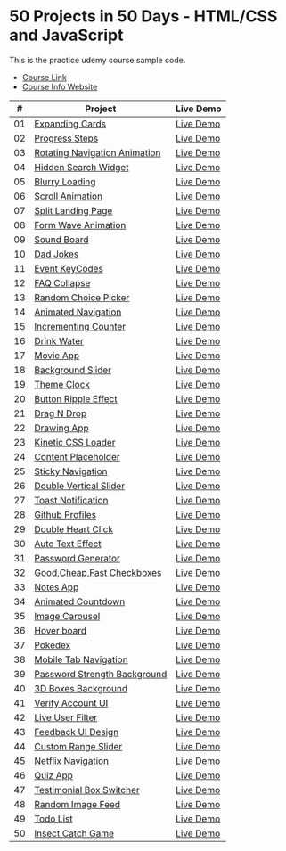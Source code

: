 # 50 Projects in 50 Days - HTML/CSS and JavaScript

This is the practice udemy course sample code.

-   [Course Link](https://www.udemy.com/course/50-projects-50-days)
-   [Course Info Website](https://50projects50days.com)


|  #  | Project                                                                                                                     | Live Demo                                                                         |
| :-: | --------------------------------------------------------------------------------------------------------------------------- | --------------------------------------------------------------------------------- |
| 01  | [Expanding Cards](https://github.com/e04ji3w94gj94/50-Projects-In-50-Days---HTML-CSS-JavaScript/tree/main/Day1-ExpandingCards)                             | [Live Demo](https://e04ji3w94gj94.github.io/50-Projects-In-50-Days---HTML-CSS-JavaScript/Day1-ExpandingCards/)               |
| 02  | [Progress Steps](https://github.com/e04ji3w94gj94/50-Projects-In-50-Days---HTML-CSS-JavaScript/tree/main/Day2-ProgressSteps)                               | [Live Demo](https://e04ji3w94gj94.github.io/50-Projects-In-50-Days---HTML-CSS-JavaScript/Day2-ProgressSteps/)                |
| 03  | [Rotating Navigation Animation](https://github.com/e04ji3w94gj94/50-Projects-In-50-Days---HTML-CSS-JavaScript/tree/main/Day3-RotatingNavigation) | [Live Demo](https://e04ji3w94gj94.github.io/50-Projects-In-50-Days---HTML-CSS-JavaScript/Day3-RotatingNavigation/) |
| 04  | [Hidden Search Widget](https://github.com/e04ji3w94gj94/50-Projects-In-50-Days---HTML-CSS-JavaScript/tree/main/Day4-HiddenSearchWidget) | [Live Demo](https://e04ji3w94gj94.github.io/50-Projects-In-50-Days---HTML-CSS-JavaScript/Day4-HiddenSearchWidget/) |
| 05  | [Blurry Loading](https://github.com/e04ji3w94gj94/50-Projects-In-50-Days---HTML-CSS-JavaScript/tree/main/Day5-BlurryLoading) | [Live Demo](https://e04ji3w94gj94.github.io/50-Projects-In-50-Days---HTML-CSS-JavaScript/Day5-BlurryLoading/) |
| 06  | [Scroll Animation](https://github.com/e04ji3w94gj94/50-Projects-In-50-Days---HTML-CSS-JavaScript/tree/main/Day6-ScrollAnimation) | [Live Demo](https://e04ji3w94gj94.github.io/50-Projects-In-50-Days---HTML-CSS-JavaScript/Day6-ScrollAnimation/) |
| 07  | [Split Landing Page](https://github.com/e04ji3w94gj94/50-Projects-In-50-Days---HTML-CSS-JavaScript/tree/main/Day7-SplitLandingPage) | [Live Demo](https://e04ji3w94gj94.github.io/50-Projects-In-50-Days---HTML-CSS-JavaScript/Day7-SplitLandingPage/) |
| 08  | [Form Wave Animation](https://github.com/e04ji3w94gj94/50-Projects-In-50-Days---HTML-CSS-JavaScript/tree/main/Day8-FormWaveAnimation) | [Live Demo](https://e04ji3w94gj94.github.io/50-Projects-In-50-Days---HTML-CSS-JavaScript/Day8-FormWaveAnimation/) |
| 09  | [Sound Board](https://github.com/e04ji3w94gj94/50-Projects-In-50-Days---HTML-CSS-JavaScript/tree/main/Day9-SoundBoard) | [Live Demo](https://e04ji3w94gj94.github.io/50-Projects-In-50-Days---HTML-CSS-JavaScript/Day9-SoundBoard/) |
| 10  | [Dad Jokes](https://github.com/e04ji3w94gj94/50-Projects-In-50-Days---HTML-CSS-JavaScript/tree/main/Day10-DadJokes) | [Live Demo](https://e04ji3w94gj94.github.io/50-Projects-In-50-Days---HTML-CSS-JavaScript/Day10-DadJokes/) |
| 11  | [Event KeyCodes](https://github.com/e04ji3w94gj94/50-Projects-In-50-Days---HTML-CSS-JavaScript/tree/main/Day11-EventKeyCodes) | [Live Demo](https://e04ji3w94gj94.github.io/50-Projects-In-50-Days---HTML-CSS-JavaScript/Day11-EventKeyCodes/) |
| 12  | [FAQ Collapse](https://github.com/e04ji3w94gj94/50-Projects-In-50-Days---HTML-CSS-JavaScript/tree/main/Day12-FAQCollapse) | [Live Demo](https://e04ji3w94gj94.github.io/50-Projects-In-50-Days---HTML-CSS-JavaScript/Day12-FAQCollapse/) |
| 13  | [Random Choice Picker](https://github.com/e04ji3w94gj94/50-Projects-In-50-Days---HTML-CSS-JavaScript/tree/main/Day13-RandomChoicePicker) | [Live Demo](https://e04ji3w94gj94.github.io/50-Projects-In-50-Days---HTML-CSS-JavaScript/Day13-RandomChoicePicker/) |
| 14  | [Animated Navigation](https://github.com/e04ji3w94gj94/50-Projects-In-50-Days---HTML-CSS-JavaScript/tree/main/Day14-AnimatedNavigation) | [Live Demo](https://e04ji3w94gj94.github.io/50-Projects-In-50-Days---HTML-CSS-JavaScript/Day14-AnimatedNavigation/) |
| 15  | [Incrementing Counter](https://github.com/e04ji3w94gj94/50-Projects-In-50-Days---HTML-CSS-JavaScript/tree/main/Day15-IncrementingCounter) | [Live Demo](https://e04ji3w94gj94.github.io/50-Projects-In-50-Days---HTML-CSS-JavaScript/Day15-IncrementingCounter/) |
| 16  | [Drink Water](https://github.com/e04ji3w94gj94/50-Projects-In-50-Days---HTML-CSS-JavaScript/tree/main/Day16-DrinkWater) | [Live Demo](https://e04ji3w94gj94.github.io/50-Projects-In-50-Days---HTML-CSS-JavaScript/Day16-DrinkWater/) |
| 17  | [Movie App](https://github.com/e04ji3w94gj94/50-Projects-In-50-Days---HTML-CSS-JavaScript/tree/main/Day17-MovieApp) | [Live Demo](https://e04ji3w94gj94.github.io/50-Projects-In-50-Days---HTML-CSS-JavaScript/Day17-MovieApp/) |
| 18  | [Background Slider](https://github.com/e04ji3w94gj94/50-Projects-In-50-Days---HTML-CSS-JavaScript/tree/main/Day18-BackgroundSlider) | [Live Demo](https://e04ji3w94gj94.github.io/50-Projects-In-50-Days---HTML-CSS-JavaScript/Day18-BackgroundSlider/) |
| 19  | [Theme Clock](https://github.com/e04ji3w94gj94/50-Projects-In-50-Days---HTML-CSS-JavaScript/tree/main/Day19-ThemeClock) | [Live Demo](https://e04ji3w94gj94.github.io/50-Projects-In-50-Days---HTML-CSS-JavaScript/Day19-ThemeClock/) |
| 20  | [Button Ripple Effect](https://github.com/e04ji3w94gj94/50-Projects-In-50-Days---HTML-CSS-JavaScript/tree/main/Day20-ButtonRippleEffect) | [Live Demo](https://e04ji3w94gj94.github.io/50-Projects-In-50-Days---HTML-CSS-JavaScript/Day20-ButtonRippleEffect/) |
| 21  | [Drag N Drop](https://github.com/e04ji3w94gj94/50-Projects-In-50-Days---HTML-CSS-JavaScript/tree/main/Day21-DragNDrop) | [Live Demo](https://e04ji3w94gj94.github.io/50-Projects-In-50-Days---HTML-CSS-JavaScript/Day21-DragNDrop/) |
| 22  | [Drawing App](https://github.com/e04ji3w94gj94/50-Projects-In-50-Days---HTML-CSS-JavaScript/tree/main/Day22-DrawingApp) | [Live Demo](https://e04ji3w94gj94.github.io/50-Projects-In-50-Days---HTML-CSS-JavaScript/Day22-DrawingApp/) |
| 23  | [Kinetic CSS Loader](https://github.com/e04ji3w94gj94/50-Projects-In-50-Days---HTML-CSS-JavaScript/tree/main/Day23-KineticCSSLoader) | [Live Demo](https://e04ji3w94gj94.github.io/50-Projects-In-50-Days---HTML-CSS-JavaScript/Day23-KineticCSSLoader/) |
| 24  | [Content Placeholder](https://github.com/e04ji3w94gj94/50-Projects-In-50-Days---HTML-CSS-JavaScript/tree/main/Day24-ContentPlaceholder) | [Live Demo](https://e04ji3w94gj94.github.io/50-Projects-In-50-Days---HTML-CSS-JavaScript/Day24-ContentPlaceholder/) |
| 25  | [Sticky Navigation](https://github.com/e04ji3w94gj94/50-Projects-In-50-Days---HTML-CSS-JavaScript/tree/main/Day25-StickyNavigation) | [Live Demo](https://e04ji3w94gj94.github.io/50-Projects-In-50-Days---HTML-CSS-JavaScript/Day25-StickyNavigation/) |
| 26  | [Double Vertical Slider](https://github.com/e04ji3w94gj94/50-Projects-In-50-Days---HTML-CSS-JavaScript/tree/main/Day26-DoubleVerticalSlider) | [Live Demo](https://e04ji3w94gj94.github.io/50-Projects-In-50-Days---HTML-CSS-JavaScript/Day26-DoubleVerticalSlider/) |
| 27  | [Toast Notification](https://github.com/e04ji3w94gj94/50-Projects-In-50-Days---HTML-CSS-JavaScript/tree/main/Day27-ToastNotification) | [Live Demo](https://e04ji3w94gj94.github.io/50-Projects-In-50-Days---HTML-CSS-JavaScript/Day27-ToastNotification/) |
| 28  | [Github Profiles](https://github.com/e04ji3w94gj94/50-Projects-In-50-Days---HTML-CSS-JavaScript/tree/main/Day28-GithubProfiles) | [Live Demo](https://e04ji3w94gj94.github.io/50-Projects-In-50-Days---HTML-CSS-JavaScript/Day28-GithubProfiles/) |
| 29  | [Double Heart Click](https://github.com/e04ji3w94gj94/50-Projects-In-50-Days---HTML-CSS-JavaScript/tree/main/Day29-DoubleHeartClick) | [Live Demo](https://e04ji3w94gj94.github.io/50-Projects-In-50-Days---HTML-CSS-JavaScript/Day29-DoubleHeartClick/) |
| 30  | [Auto Text Effect](https://github.com/e04ji3w94gj94/50-Projects-In-50-Days---HTML-CSS-JavaScript/tree/main/Day30-AutoTextEffect) | [Live Demo](https://e04ji3w94gj94.github.io/50-Projects-In-50-Days---HTML-CSS-JavaScript/Day30-AutoTextEffect/) |
| 31  | [Password Generator](https://github.com/e04ji3w94gj94/50-Projects-In-50-Days---HTML-CSS-JavaScript/tree/main/Day31-PasswordGenerator) | [Live Demo](https://e04ji3w94gj94.github.io/50-Projects-In-50-Days---HTML-CSS-JavaScript/Day31-PasswordGenerator/) |
| 32  | [Good,Cheap,Fast Checkboxes](https://github.com/e04ji3w94gj94/50-Projects-In-50-Days---HTML-CSS-JavaScript/tree/main/Day32-Good,Cheap,FastCheckboxes) | [Live Demo](https://e04ji3w94gj94.github.io/50-Projects-In-50-Days---HTML-CSS-JavaScript/Day32-Good,Cheap,FastCheckboxes/) |
| 33  | [Notes App](https://github.com/e04ji3w94gj94/50-Projects-In-50-Days---HTML-CSS-JavaScript/tree/main/Day33-NotesApp) | [Live Demo](https://e04ji3w94gj94.github.io/50-Projects-In-50-Days---HTML-CSS-JavaScript/Day33-NotesApp/) |
| 34  | [Animated Countdown](https://github.com/e04ji3w94gj94/50-Projects-In-50-Days---HTML-CSS-JavaScript/tree/main/Day34-AnimatedCountdown) | [Live Demo](https://e04ji3w94gj94.github.io/50-Projects-In-50-Days---HTML-CSS-JavaScript/Day34-AnimatedCountdown/) |
| 35  | [Image Carousel](https://github.com/e04ji3w94gj94/50-Projects-In-50-Days---HTML-CSS-JavaScript/tree/main/Day35-ImageCarousel) | [Live Demo](https://e04ji3w94gj94.github.io/50-Projects-In-50-Days---HTML-CSS-JavaScript/Day35-ImageCarousel/) |
| 36  | [Hover board](https://github.com/e04ji3w94gj94/50-Projects-In-50-Days---HTML-CSS-JavaScript/tree/main/Day36-Hoverboard) | [Live Demo](https://e04ji3w94gj94.github.io/50-Projects-In-50-Days---HTML-CSS-JavaScript/Day36-Hoverboard/) |
| 37  | [Pokedex](https://github.com/e04ji3w94gj94/50-Projects-In-50-Days---HTML-CSS-JavaScript/tree/main/Day37-Pokedex) | [Live Demo](https://e04ji3w94gj94.github.io/50-Projects-In-50-Days---HTML-CSS-JavaScript/Day37-Pokedex/) |
| 38  | [Mobile Tab Navigation](https://github.com/e04ji3w94gj94/50-Projects-In-50-Days---HTML-CSS-JavaScript/tree/main/Day38-MobileTabNavigation) | [Live Demo](https://e04ji3w94gj94.github.io/50-Projects-In-50-Days---HTML-CSS-JavaScript/Day38-MobileTabNavigation/) |
| 39  | [Password Strength Background](https://github.com/e04ji3w94gj94/50-Projects-In-50-Days---HTML-CSS-JavaScript/tree/main/Day39-PasswordStrengthBackground) | [Live Demo](https://e04ji3w94gj94.github.io/50-Projects-In-50-Days---HTML-CSS-JavaScript/Day39-PasswordStrengthBackground/) |
| 40  | [3D Boxes Background](https://github.com/e04ji3w94gj94/50-Projects-In-50-Days---HTML-CSS-JavaScript/tree/main/Day40-3DBoxesBackground) | [Live Demo](https://e04ji3w94gj94.github.io/50-Projects-In-50-Days---HTML-CSS-JavaScript/Day40-3DBoxesBackground/) |
| 41  | [Verify Account UI](https://github.com/e04ji3w94gj94/50-Projects-In-50-Days---HTML-CSS-JavaScript/tree/main/Day41-VerifyAccountUI) | [Live Demo](https://e04ji3w94gj94.github.io/50-Projects-In-50-Days---HTML-CSS-JavaScript/Day41-VerifyAccountUI/) |
| 42  | [Live User Filter](https://github.com/e04ji3w94gj94/50-Projects-In-50-Days---HTML-CSS-JavaScript/tree/main/Day42-LiveUserFilter) | [Live Demo](https://e04ji3w94gj94.github.io/50-Projects-In-50-Days---HTML-CSS-JavaScript/Day42-LiveUserFilter/) |
| 43  | [Feedback UI Design](https://github.com/e04ji3w94gj94/50-Projects-In-50-Days---HTML-CSS-JavaScript/tree/main/Day43-FeedbackUIDesign) | [Live Demo](https://e04ji3w94gj94.github.io/50-Projects-In-50-Days---HTML-CSS-JavaScript/Day43-FeedbackUIDesign/) |
| 44  | [Custom Range Slider](https://github.com/e04ji3w94gj94/50-Projects-In-50-Days---HTML-CSS-JavaScript/tree/main/Day44-CustomRangeSlider) | [Live Demo](https://e04ji3w94gj94.github.io/50-Projects-In-50-Days---HTML-CSS-JavaScript/Day44-CustomRangeSlider/) |
| 45  | [Netflix Navigation](https://github.com/e04ji3w94gj94/50-Projects-In-50-Days---HTML-CSS-JavaScript/tree/main/Day45-NetflixNavigation) | [Live Demo](https://e04ji3w94gj94.github.io/50-Projects-In-50-Days---HTML-CSS-JavaScript/Day45-NetflixNavigation/) |
| 46  | [Quiz App](https://github.com/e04ji3w94gj94/50-Projects-In-50-Days---HTML-CSS-JavaScript/tree/main/Day46-QuizApp) | [Live Demo](https://e04ji3w94gj94.github.io/50-Projects-In-50-Days---HTML-CSS-JavaScript/Day46-QuizApp/) |
| 47  | [Testimonial Box Switcher](https://github.com/e04ji3w94gj94/50-Projects-In-50-Days---HTML-CSS-JavaScript/tree/main/Day47-TestimonialBoxSwitcher) | [Live Demo](https://e04ji3w94gj94.github.io/50-Projects-In-50-Days---HTML-CSS-JavaScript/Day47-TestimonialBoxSwitcher/) |
| 48  | [Random Image Feed](https://github.com/e04ji3w94gj94/50-Projects-In-50-Days---HTML-CSS-JavaScript/tree/main/Day48-RandomImageFeed) | [Live Demo](https://e04ji3w94gj94.github.io/50-Projects-In-50-Days---HTML-CSS-JavaScript/Day48-RandomImageFeed/) |
| 49  | [Todo List](https://github.com/e04ji3w94gj94/50-Projects-In-50-Days---HTML-CSS-JavaScript/tree/main/Day49-TodoList) | [Live Demo](https://e04ji3w94gj94.github.io/50-Projects-In-50-Days---HTML-CSS-JavaScript/Day49-TodoList/) |
| 50  | [Insect Catch Game](https://github.com/e04ji3w94gj94/50-Projects-In-50-Days---HTML-CSS-JavaScript/tree/main/Day50-InsectCatchGame) | [Live Demo](https://e04ji3w94gj94.github.io/50-Projects-In-50-Days---HTML-CSS-JavaScript/Day50-InsectCatchGame/) |